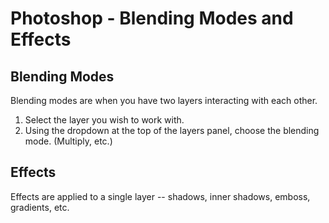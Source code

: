 # Photoshop - Blending Modes and Effects

## Blending Modes

Blending modes are when you have two layers interacting with each other.

1. Select the layer you wish to work with.
2. Using the dropdown at the top of the layers panel, choose the blending mode. (Multiply, etc.)

## Effects

Effects are applied to a single layer -- shadows, inner shadows, emboss, gradients, etc.